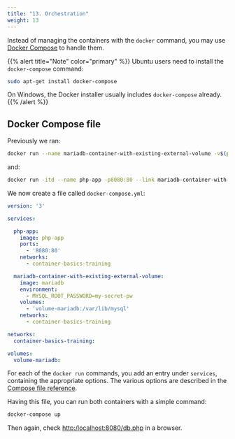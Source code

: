 ```yaml
---
title: "13. Orchestration"
weight: 13
---
```


Instead of managing the containers with the `docker` command, you may use [Docker Compose](https://docs.docker.com/compose/) to handle them.

{{% alert title="Note" color="primary" %}}
Ubuntu users need to install the `docker-compose` command:

```bash
sudo apt-get install docker-compose
```

On Windows, the Docker installer usually includes `docker-compose` already.
{{% /alert %}}


## Docker Compose file

Previously we ran:

```bash
docker run --name mariadb-container-with-existing-external-volume -v$(pwd)/datastore-mysql:/var/lib/mysql -it -e MYSQL_ROOT_PASSWORD=my-secret-pw -d mariadb
```

and:

```bash
docker run -itd --name php-app -p8080:80 --link mariadb-container-with-existing-external-volume php-app
```

We now create a file called `docker-compose.yml`:

```yaml
version: '3'

services:

  php-app:
    image: php-app
    ports:
      - '8080:80'
    networks:
      - container-basics-training

  mariadb-container-with-existing-external-volume:
    image: mariadb
    environment:
      - MYSQL_ROOT_PASSWORD=my-secret-pw
    volumes:
      - 'volume-mariadb:/var/lib/mysql'
    networks:
      - container-basics-training

networks:
  container-basics-training:

volumes:
  volume-mariadb:
```

For each of the `docker run` commands, you add an entry under `services`, containing the appropriate options. The various options are described in the [Compose file reference](https://docs.docker.com/compose/compose-file/).

Having this file, you can run both containers with a simple command:

```bash
docker-compose up
```

Then again, check <http:/localhost:8080/db.php> in a browser.
